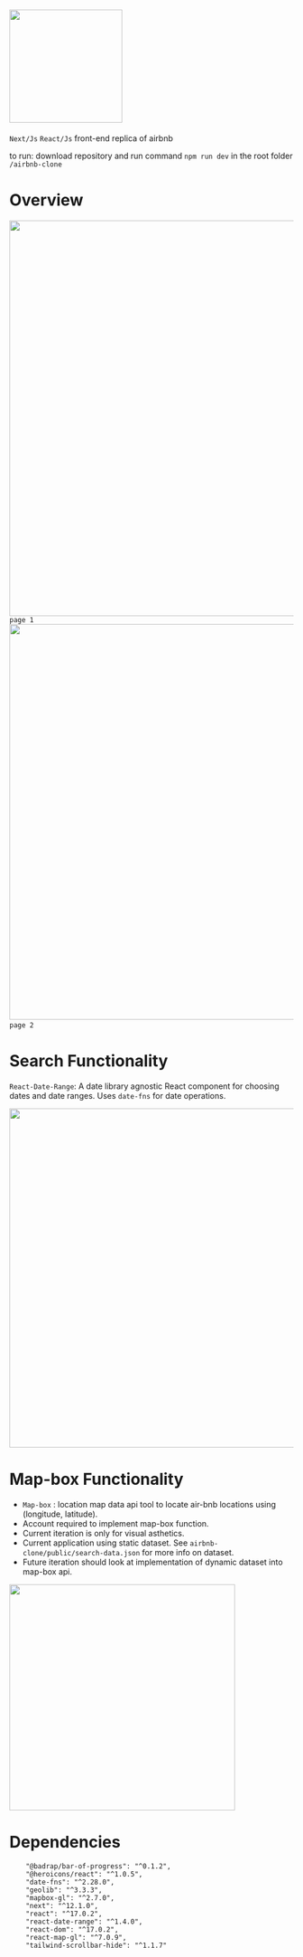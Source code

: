# <img src="https://github.com/adambenaceur/airbnb-clone/blob/master/public/airbnb-logo.png" width="200" />
```Next/Js``` ```React/Js``` front-end replica of airbnb

to run: download repository and run command ``` npm run dev ``` in the root folder ```/airbnb-clone```

# Overview


<img src="https://github.com/adambenaceur/airbnb-clone/blob/master/public/home-screen.gif" width="700" /> ```page 1```
<img src="https://github.com/adambenaceur/airbnb-clone/blob/master/public/search.gif" width="700" /> ```  page 2 ```

# Search Functionality

```React-Date-Range```: A date library agnostic React component for choosing dates and date ranges. Uses ```date-fns``` for date operations.

<img src="https://github.com/adambenaceur/airbnb-clone/blob/master/public/search-calander.gif" width="600" />

# Map-box Functionality
* ```Map-box``` : location map data api tool to locate air-bnb locations using (longitude, latitude).
* Account required to implement map-box function.
* Current iteration is only for visual asthetics.
* Current application using static dataset. See ```airbnb-clone/public/search-data.json``` for more info on dataset.
* Future iteration should look at implementation of dynamic dataset into map-box api. 

<img src="https://github.com/adambenaceur/airbnb-clone/blob/master/public/map.gif" width="400" />


# Dependencies
```
    "@badrap/bar-of-progress": "^0.1.2",
    "@heroicons/react": "^1.0.5",
    "date-fns": "^2.28.0",
    "geolib": "^3.3.3",
    "mapbox-gl": "^2.7.0",
    "next": "^12.1.0",
    "react": "^17.0.2",
    "react-date-range": "^1.4.0",
    "react-dom": "^17.0.2",
    "react-map-gl": "^7.0.9",
    "tailwind-scrollbar-hide": "^1.1.7"
  ```
